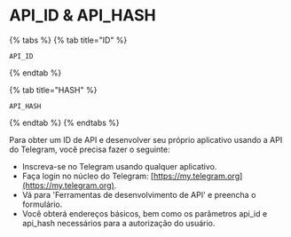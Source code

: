 # API\_ID & API\_HASH

{% tabs %}
{% tab title="ID" %}
```text
API_ID 
```
{% endtab %}

{% tab title="HASH" %}
```text
API_HASH
```
{% endtab %}
{% endtabs %}

Para obter um ID de API e desenvolver seu próprio aplicativo usando a API do Telegram, você precisa fazer o seguinte:

* Inscreva-se no Telegram usando qualquer aplicativo.
* Faça login no núcleo do Telegram: [https://my.telegram.org](https://my.telegram.org).
* Vá para 'Ferramentas de desenvolvimento de API' e preencha o formulário.
* Você obterá endereços básicos, bem como os parâmetros api\_id e api\_hash necessários para a autorização do usuário.

